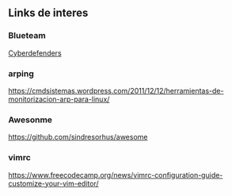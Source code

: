 ## Links de interes

### Blueteam

[Cyberdefenders](<https://cyberdefenders.org/>)


### arping

<https://cmdsistemas.wordpress.com/2011/12/12/herramientas-de-monitorizacion-arp-para-linux/>

### Awesonme

<https://github.com/sindresorhus/awesome>


### vimrc

<https://www.freecodecamp.org/news/vimrc-configuration-guide-customize-your-vim-editor/>

